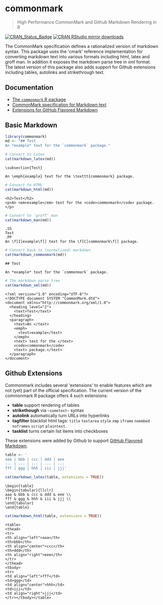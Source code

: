 # commonmark

> High Performance CommonMark and Github Markdown Rendering in R

[![CRAN_Status_Badge](http://www.r-pkg.org/badges/version/commonmark)](https://cran.r-project.org/package=commonmark)
[![CRAN RStudio mirror downloads](http://cranlogs.r-pkg.org/badges/commonmark)](https://cran.r-project.org/package=commonmark)

The CommonMark specification defines a rationalized version of markdown
syntax. This package uses the 'cmark' reference implementation for converting
markdown text into various formats including html, latex and groff man. In
addition it exposes the markdown parse tree in xml format. The latest version of
this package also adds support for Github extensions including tables, autolinks
and strikethrough text.

## Documentation

 - [The `commonmark` R package](https://docs.ropensci.org/commonmark/)
 - [CommonMark specification for Markdown text](https://commonmark.org/help/)
 - [Extensions for GitHub Flavored Markdown](https://github.github.com/gfm/)

## Basic Markdown


```r
library(commonmark)
md <- "## Test
An *example* text for the `commonmark` package."

# Convert to Latex
cat(markdown_latex(md))
```

```
\subsection{Test}

An \emph{example} text for the \texttt{commonmark} package.
```

```r
# Convert to HTML
cat(markdown_html(md))
```

```
<h2>Test</h2>
<p>An <em>example</em> text for the <code>commonmark</code> package.</p>
```

```r
# Convert to 'groff' man 
cat(markdown_man(md))
```

```
.SS
Test
.PP
An \f[I]example\f[] text for the \f[C]commonmark\f[] package.
```

```r
# Convert back to (normalized) markdown
cat(markdown_commonmark(md))
```

```
## Test

An *example* text for the `commonmark` package.
```

```r
# The markdown parse tree
cat(markdown_xml(md))
```

```
<?xml version="1.0" encoding="UTF-8"?>
<!DOCTYPE document SYSTEM "CommonMark.dtd">
<document xmlns="http://commonmark.org/xml/1.0">
  <heading level="2">
    <text>Test</text>
  </heading>
  <paragraph>
    <text>An </text>
    <emph>
      <text>example</text>
    </emph>
    <text> text for the </text>
    <code>commonmark</code>
    <text> package.</text>
  </paragraph>
</document>
```

## Github Extensions

Commonmark includes several 'extensions' to enable features which are not (yet) part of the official specification. The current version of the commonmark R package offers 4 such extensions:

 - __table__ support rendering of tables
 - __strikethough__ via `~sometext~` syntax
 - __autolink__ automatically turn URLs into hyperlinks
 - __tagfilter__ blacklist html tags: `title` `textarea` `style` `xmp` `iframe` `noembed` `noframes` `script` `plaintext`.
 - __tasklist__ turns certain list items into checkboxes
 
These extensions were added by Github to support [GitHub Flavored Markdown](https://github.github.com/gfm/).


```r
table <- '
aaa | bbb | ccc | ddd | eee
:-- | --- | :-: | --- | --:
fff | ggg | hhh | iii | jjj'

cat(markdown_latex(table, extensions = TRUE))
```

```
\begin{table}
\begin{tabular}{llclr}
aaa & bbb & ccc & ddd & eee \\
fff & ggg & hhh & iii & jjj \\
\end{tabular}
\end{table}
```

```r
cat(markdown_html(table, extensions = TRUE))
```

```
<table>
<thead>
<tr>
<th align="left">aaa</th>
<th>bbb</th>
<th align="center">ccc</th>
<th>ddd</th>
<th align="right">eee</th>
</tr>
</thead>
<tbody>
<tr>
<td align="left">fff</td>
<td>ggg</td>
<td align="center">hhh</td>
<td>iii</td>
<td align="right">jjj</td>
</tr></tbody></table>
```
